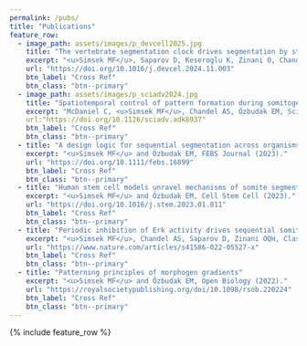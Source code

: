 ```yaml
---
permalink: /pubs/
title: "Publications"
feature_row:
  - image_path: assets/images/p_devcell2025.jpg
    title: "The vertebrate segmentation clock drives segmentation by stabilizing Dusp phosphatases in zebrafish"
    excerpt: "<u>Simsek MF</u>, Saparov D, Keseroglu K, Zinani O, Chandel AS, Dulal B, Sharma BK, Zimik S, Özbudak EM, Developmental Cell (2025)."
    url: "https://doi.org/10.1016/j.devcel.2024.11.003"
    btn_label: "Cross Ref"
    btn_class: "btn--primary"
  - image_path: assets/images/p_sciadv2024.jpg
    title: "Spatiotemporal control of pattern formation during somitogenesis"
    excerpt: "McDaniel C, <u>Simsek MF</u>, Chandel AS, Özbudak EM, Science Advances (2024)."
    url:"https://doi.org/10.1126/sciadv.adk8937"
    btn_label: "Cross Ref"
    btn_class: "btn--primary"
  - title: "A design logic for sequential segmentation across organisms"
    excerpt: "<u>Simsek MF</u> and Özbudak EM, FEBS Journal (2023)."
    url: "https://doi.org/10.1111/febs.16899"
    btn_label: "Cross Ref"
    btn_class: "btn--primary"
  - title: "Human stem cell models unravel mechanisms of somite segmentation"
    excerpt: "<u>Simsek MF</u> and Özbudak EM, Cell Stem Cell (2023)."
    url: "https://doi.org/10.1016/j.stem.2023.01.011"
    btn_label: "Cross Ref"
    btn_class: "btn--primary"
  - title: "Periodic inhibition of Erk activity drives sequential somite segmentation"
    excerpt: "<u>Simsek MF</u>, Chandel AS, Saparov D, Zinani OQH, Clason N, Özbudak EM, Nature, 2023."
    url: "https://www.nature.com/articles/s41586-022-05527-x"
    btn_label: "Cross Ref"
    btn_class: "btn--primary"
  - title: "Patterning principles of morphogen gradients"
    excerpt: "<u>Simsek MF</u> and Özbudak EM, Open Biology (2022)."
    url: "https://royalsocietypublishing.org/doi/10.1098/rsob.220224"
    btn_label: "Cross Ref"
    btn_class: "btn--primary"
---
```

{% include feature_row %}				
